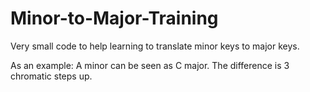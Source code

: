 # Minor-to-Major-Training

Very small code to help learning to translate minor keys to major keys.

As an example: A minor can be seen as C major. The difference is 3 chromatic steps up.
